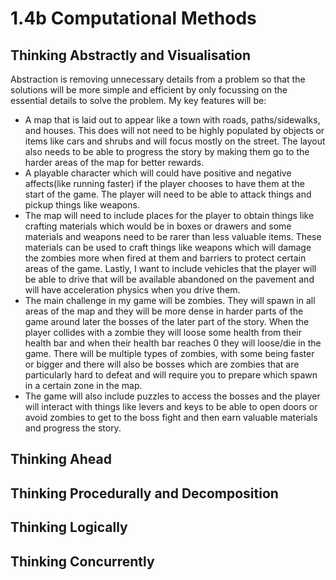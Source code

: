 # 1.4b Computational Methods

## Thinking Abstractly and Visualisation

Abstraction is removing unnecessary details from a problem so that the solutions will be more simple and efficient by only focussing on the essential details to solve the problem.  My key features will be:

* A map that is laid out to appear like a town with roads, paths/sidewalks, and houses.  This does will not need to be highly populated by objects or items like cars and shrubs and will focus mostly on the street.  The layout also needs to be able to progress the story by making them go to the harder areas of the map for better rewards.
* A playable character which will could have positive and negative affects(like running faster) if the player chooses to have them at the start of the game.  The player will need to be able to attack things and pickup things like weapons.
* The map will need to include places for the player to obtain things like crafting materials which would be in boxes or drawers and some materials and weapons need to be rarer than less valuable items.  These materials can be used to craft things like weapons which will damage the zombies more when fired at them and barriers to protect certain areas of the game.  Lastly, I want to include vehicles that the player will be able to drive that will be available abandoned on the pavement and will have acceleration physics when you drive them.
* The main challenge in my game will be zombies.  They will spawn in all areas of the map and they will be more dense in harder parts of the game around later the bosses of the later part of the story.  When the player collides with a zombie they will loose some health from their health bar and when their health bar reaches 0 they will loose/die in the game.  There will be multiple types of zombies, with some being faster or bigger and there will also be bosses which are zombies that are particularly hard to defeat and will require you to prepare which spawn in a certain zone in the map.
* The game will also include puzzles to access the bosses and the player will interact with things like levers and keys to be able to open doors or avoid zombies to get to the boss fight and then earn valuable materials and progress the story.

## Thinking Ahead

## Thinking Procedurally and Decomposition

## Thinking Logically

## Thinking Concurrently
